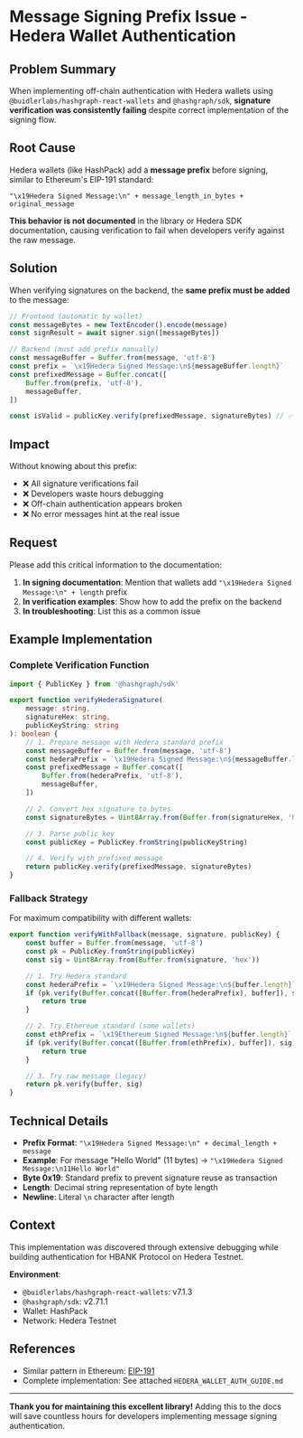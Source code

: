 # Message Signing Prefix Issue - Hedera Wallet Authentication

## Problem Summary

When implementing off-chain authentication with Hedera wallets using `@buidlerlabs/hashgraph-react-wallets` and `@hashgraph/sdk`, **signature verification was consistently failing** despite correct implementation of the signing flow.

## Root Cause

Hedera wallets (like HashPack) add a **message prefix** before signing, similar to Ethereum's EIP-191 standard:

```
"\x19Hedera Signed Message:\n" + message_length_in_bytes + original_message
```

**This behavior is not documented** in the library or Hedera SDK documentation, causing verification to fail when developers verify against the raw message.

## Solution

When verifying signatures on the backend, the **same prefix must be added** to the message:

```typescript
// Frontend (automatic by wallet)
const messageBytes = new TextEncoder().encode(message)
const signResult = await signer.sign([messageBytes])

// Backend (must add prefix manually)
const messageBuffer = Buffer.from(message, 'utf-8')
const prefix = `\x19Hedera Signed Message:\n${messageBuffer.length}`
const prefixedMessage = Buffer.concat([
    Buffer.from(prefix, 'utf-8'),
    messageBuffer,
])

const isValid = publicKey.verify(prefixedMessage, signatureBytes) // ✅ Now works
```

## Impact

Without knowing about this prefix:

-   ❌ All signature verifications fail
-   ❌ Developers waste hours debugging
-   ❌ Off-chain authentication appears broken
-   ❌ No error messages hint at the real issue

## Request

Please add this critical information to the documentation:

1. **In signing documentation**: Mention that wallets add `"\x19Hedera Signed Message:\n" + length` prefix
2. **In verification examples**: Show how to add the prefix on the backend
3. **In troubleshooting**: List this as a common issue

## Example Implementation

### Complete Verification Function

```typescript
import { PublicKey } from '@hashgraph/sdk'

export function verifyHederaSignature(
    message: string,
    signatureHex: string,
    publicKeyString: string
): boolean {
    // 1. Prepare message with Hedera standard prefix
    const messageBuffer = Buffer.from(message, 'utf-8')
    const hederaPrefix = `\x19Hedera Signed Message:\n${messageBuffer.length}`
    const prefixedMessage = Buffer.concat([
        Buffer.from(hederaPrefix, 'utf-8'),
        messageBuffer,
    ])

    // 2. Convert hex signature to bytes
    const signatureBytes = Uint8Array.from(Buffer.from(signatureHex, 'hex'))

    // 3. Parse public key
    const publicKey = PublicKey.fromString(publicKeyString)

    // 4. Verify with prefixed message
    return publicKey.verify(prefixedMessage, signatureBytes)
}
```

### Fallback Strategy

For maximum compatibility with different wallets:

```typescript
export function verifyWithFallback(message, signature, publicKey) {
    const buffer = Buffer.from(message, 'utf-8')
    const pk = PublicKey.fromString(publicKey)
    const sig = Uint8Array.from(Buffer.from(signature, 'hex'))

    // 1. Try Hedera standard
    const hederaPrefix = `\x19Hedera Signed Message:\n${buffer.length}`
    if (pk.verify(Buffer.concat([Buffer.from(hederaPrefix), buffer]), sig)) {
        return true
    }

    // 2. Try Ethereum standard (some wallets)
    const ethPrefix = `\x19Ethereum Signed Message:\n${buffer.length}`
    if (pk.verify(Buffer.concat([Buffer.from(ethPrefix), buffer]), sig)) {
        return true
    }

    // 3. Try raw message (legacy)
    return pk.verify(buffer, sig)
}
```

## Technical Details

-   **Prefix Format**: `"\x19Hedera Signed Message:\n" + decimal_length + message`
-   **Example**: For message "Hello World" (11 bytes) → `"\x19Hedera Signed Message:\n11Hello World"`
-   **Byte 0x19**: Standard prefix to prevent signature reuse as transaction
-   **Length**: Decimal string representation of byte length
-   **Newline**: Literal `\n` character after length

## Context

This implementation was discovered through extensive debugging while building authentication for HBANK Protocol on Hedera Testnet.

**Environment**:

-   `@buidlerlabs/hashgraph-react-wallets`: v7.1.3
-   `@hashgraph/sdk`: v2.71.1
-   Wallet: HashPack
-   Network: Hedera Testnet

## References

-   Similar pattern in Ethereum: [EIP-191](https://eips.ethereum.org/EIPS/eip-191)
-   Complete implementation: See attached `HEDERA_WALLET_AUTH_GUIDE.md`

---

**Thank you for maintaining this excellent library!** Adding this to the docs will save countless hours for developers implementing message signing authentication.
